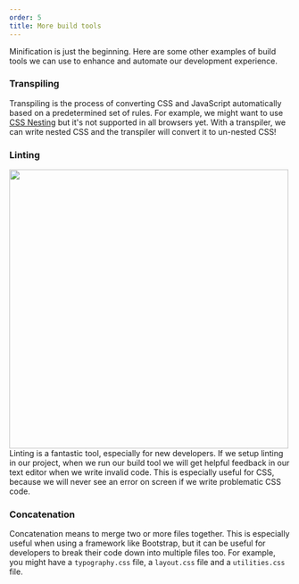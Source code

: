 ```yaml
---
order: 5
title: More build tools
---
```


Minification is just the beginning. Here are some other examples of build tools we can use to enhance and automate our development experience.

### Transpiling

Transpiling is the process of converting CSS and JavaScript automatically based on a predetermined set of rules. For example, we might want to use [CSS Nesting](https://caniuse.com/css-nesting) but it's not supported in all browsers yet. With a transpiler, we can write nested CSS and the transpiler will convert it to un-nested CSS!

### Linting

<div class="clearfix">
    <img width="500" style="float: left; margin-right: 2rem;" src="../stylelint.webp" />
    <p>Linting is a fantastic tool, especially for new developers. If we setup linting in our project, when we run our build tool we will get helpful feedback in our text editor when we write invalid code. This is especially useful for CSS, because we will never see an error on screen if we write problematic CSS code.</p>
</div>


### Concatenation

Concatenation means to merge two or more files together. This is especially useful when using a framework like Bootstrap, but it can be useful for developers to break their code down into multiple files too. For example, you might have a `typography.css` file, a `layout.css` file and a `utilities.css` file.